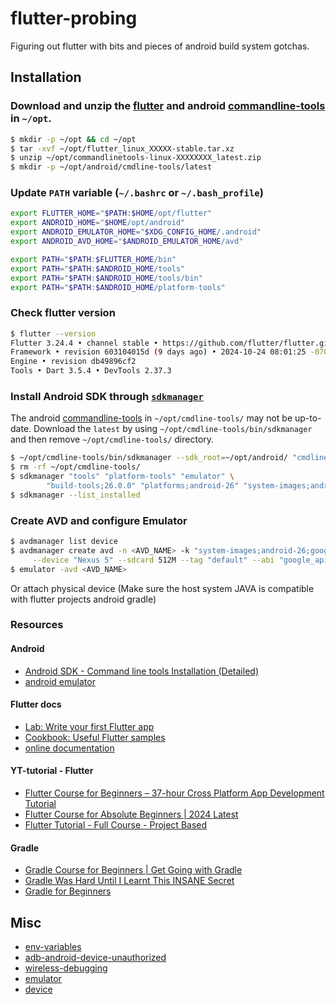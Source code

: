 # flutter-probing
Figuring out flutter with bits and pieces of android build system gotchas.

## Installation
### Download and unzip the [flutter](https://docs.flutter.dev/get-started/install/linux/android#download-then-install-flutter) and android [commandline-tools](https://developer.android.com/studio#command-tools) in `~/opt`.

```bash
$ mkdir -p ~/opt && cd ~/opt
$ tar -xvf ~/opt/flutter_linux_XXXXX-stable.tar.xz
$ unzip ~/opt/commandlinetools-linux-XXXXXXXX_latest.zip
$ mkdir -p ~/opt/android/cmdline-tools/latest
```

### Update `PATH` variable (`~/.bashrc` or `~/.bash_profile`)
```bash
export FLUTTER_HOME="$PATH:$HOME/opt/flutter"
export ANDROID_HOME="$HOME/opt/android"
export ANDROID_EMULATOR_HOME="$XDG_CONFIG_HOME/.android"
export ANDROID_AVD_HOME="$ANDROID_EMULATOR_HOME/avd"

export PATH="$PATH:$FLUTTER_HOME/bin"
export PATH="$PATH:$ANDROID_HOME/tools"
export PATH="$PATH:$ANDROID_HOME/tools/bin"
export PATH="$PATH:$ANDROID_HOME/platform-tools"
```

### Check flutter version
```bash
$ flutter --version
Flutter 3.24.4 • channel stable • https://github.com/flutter/flutter.git
Framework • revision 603104015d (9 days ago) • 2024-10-24 08:01:25 -0700
Engine • revision db49896cf2
Tools • Dart 3.5.4 • DevTools 2.37.3
```

### Install Android SDK through [`sdkmanager`](https://developer.android.com/tools/sdkmanager)
The android [commandline-tools](https://developer.android.com/studio#command-tools)
in `~/opt/cmdline-tools/` may not be up-to-date. Download the `latest` by using `~/opt/cmdline-tools/bin/sdkmanager`
and then remove `~/opt/cmdline-tools/` directory.

```bash
$ ~/opt/cmdline-tools/bin/sdkmanager --sdk_root=~/opt/android/ "cmdline-tools;latest"
$ rm -rf ~/opt/cmdline-tools/
$ sdkmanager "tools" "platform-tools" "emulator" \
        "build-tools;26.0.0" "platforms;android-26" "system-images;android-26;google_apis;x86"
$ sdkmanager --list_installed
```

### Create AVD and configure Emulator

```bash
$ avdmanager list device
$ avdmanager create avd -n <AVD_NAME> -k "system-images;android-26;google_apis;x86" \
     --device "Nexus 5" --sdcard 512M --tag "default" --abi "google_apis/x86"
$ emulator -avd <AVD_NAME>
```

 Or attach physical device (Make sure the host system JAVA is compatible with flutter projects android gradle)

### Resources
#### Android
- [Android SDK - Command line tools Installation (Detailed)](https://www.youtube.com/watch?v=wvi03sOBKWQ)
- [android emulator](https://www.youtube.com/playlist?list=PLTyVJ9m1QDNcgm8l2xovDSm9YrT6y5wzx)
#### Flutter docs
- [Lab: Write your first Flutter app](https://docs.flutter.dev/get-started/codelab)
- [Cookbook: Useful Flutter samples](https://docs.flutter.dev/cookbook)
- [online documentation](https://docs.flutter.dev/)
#### YT-tutorial - Flutter
- [Flutter Course for Beginners – 37-hour Cross Platform App Development Tutorial](https://www.youtube.com/watch?v=VPvVD8t02U8)
- [Flutter Course for Absolute Beginners | 2024 Latest](https://www.youtube.com/watch?v=DsTMhjaRQws)
- [Flutter Tutorial - Full Course - Project Based](https://www.youtube.com/watch?v=OO_-MbnXQzY)
#### Gradle
- [Gradle Course for Beginners | Get Going with Gradle](https://www.youtube.com/watch?v=R6Z-Sxb837I)
- [Gradle Was Hard Until I Learnt This INSANE Secret](https://www.youtube.com/watch?v=dxZnAaPpk4M)
- [Gradle for Beginners](https://www.youtube.com/watch?v=o0M4f5djJTQ)

## Misc
- [env-variables](https://developer.android.com/tools/variables)
- [adb-android-device-unauthorized](https://stackoverflow.com/questions/23081263/adb-android-device-unauthorized)
- [wireless-debugging](https://developer.android.com/studio/run/device#wireless)
- [emulator](https://developer.android.com/studio/run/emulator)
- [device](https://developer.android.com/studio/run/device)
